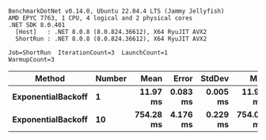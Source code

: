 ```

BenchmarkDotNet v0.14.0, Ubuntu 22.04.4 LTS (Jammy Jellyfish)
AMD EPYC 7763, 1 CPU, 4 logical and 2 physical cores
.NET SDK 8.0.401
  [Host]   : .NET 8.0.8 (8.0.824.36612), X64 RyuJIT AVX2
  ShortRun : .NET 8.0.8 (8.0.824.36612), X64 RyuJIT AVX2

Job=ShortRun  IterationCount=3  LaunchCount=1  
WarmupCount=3  

```
| Method             | Number | Mean      | Error    | StdDev   | Min       | Max       | Allocated |
|------------------- |------- |----------:|---------:|---------:|----------:|----------:|----------:|
| **ExponentialBackoff** | **1**      |  **11.97 ms** | **0.083 ms** | **0.005 ms** |  **11.97 ms** |  **11.98 ms** |     **520 B** |
| **ExponentialBackoff** | **10**     | **754.28 ms** | **4.176 ms** | **0.229 ms** | **754.08 ms** | **754.53 ms** |    **4120 B** |
